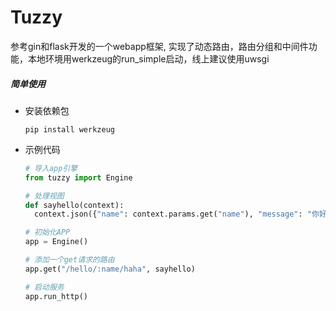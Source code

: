 # Tuzzy
参考gin和flask开发的一个webapp框架, 实现了动态路由，路由分组和中间件功能，本地环境用werkzeug的run_simple启动，线上建议使用uwsgi

##### 简单使用

+ 安装依赖包

  ```shell
  pip install werkzeug
  ```

+ 示例代码

  ```python
  # 导入app引擎
  from tuzzy import Engine
  
  # 处理视图
  def sayhello(context):
    context.json({"name": context.params.get("name"), "message": "你好呀"})
  
  # 初始化APP
  app = Engine()
  
  # 添加一个get请求的路由
  app.get("/hello/:name/haha", sayhello)
  
  # 启动服务
  app.run_http()
  ```

  

